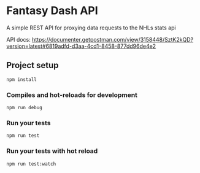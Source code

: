 # Fantasy Dash API

A simple REST API for proxying data requests to the NHLs stats api

API docs: https://documenter.getpostman.com/view/3158448/SztK2kQD?version=latest#6819adfd-d3aa-4cd1-8458-877dd96de4e2

## Project setup

```
npm install
```

### Compiles and hot-reloads for development

```
npm run debug
```

### Run your tests

```
npm run test
```

### Run your tests with hot reload

```
npm run test:watch
```
